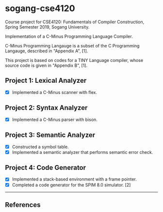 # sogang-cse4120

Course project for CSE4120: Fundamentals of Compiler Construction, Spring Semester 2019, Sogang University.

Implementation of a C-Minus Programming Language Compiler.

C-Minus Programming Langauge is a subset of the C Programming Langauge, described in "Appendix A", [1].

This project is based on codes for a TINY Language compiler, whose source code is given in "Appendix B", [1].

## Project 1: Lexical Analyzer

- [x] Implemented a C-Minus scanner with flex.

## Project 2: Syntax Analyzer

- [x] Implemented a C-Minus parser with bison.

## Project 3: Semantic Analyzer

- [x] Constructed a symbol table.
- [x] Implemented a semantic analyzer that performs semantic error check.

## Project 4: Code Generator

- [x] Implemented a stack-based environment with a frame pointer.
- [x] Completed a code generator for the SPIM 8.0 simulator. [2]

---

## References

[1]: Louden, Kenneth C., Compiler Construction: Principles and Practice, PWS Publishing Company, 1997.

[2]: For the SPIM project, see http://spimsimulator.sourceforge.net/; The official site does not offer download links for SPIM 8.0, but you can run `sudo apt-get install spim` in Debian/Ubuntu.
